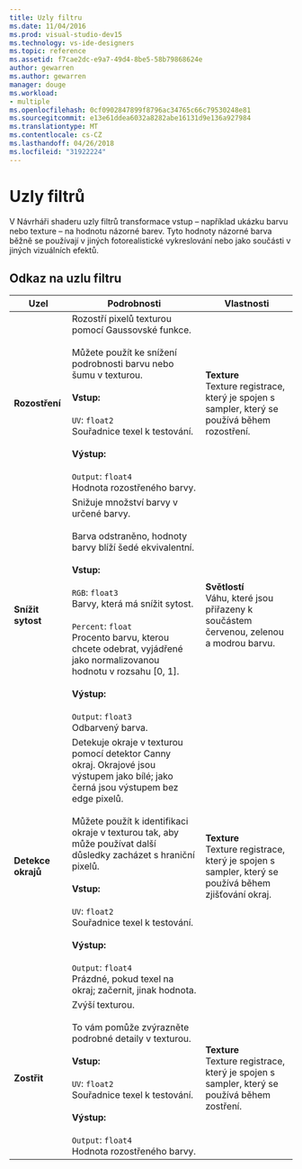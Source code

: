 ```yaml
---
title: Uzly filtru
ms.date: 11/04/2016
ms.prod: visual-studio-dev15
ms.technology: vs-ide-designers
ms.topic: reference
ms.assetid: f7cae2dc-e9a7-49d4-8be5-58b79868624e
author: gewarren
ms.author: gewarren
manager: douge
ms.workload:
- multiple
ms.openlocfilehash: 0cf0902847899f8796ac34765c66c79530248e81
ms.sourcegitcommit: e13e61ddea6032a8282abe16131d9e136a927984
ms.translationtype: MT
ms.contentlocale: cs-CZ
ms.lasthandoff: 04/26/2018
ms.locfileid: "31922224"
---
```

# <a name="filter-nodes"></a>Uzly filtrů

V Návrháři shaderu uzly filtrů transformace vstup – například ukázku barvu nebo texture – na hodnotu názorné barev. Tyto hodnoty názorné barva běžně se používají v jiných fotorealistické vykreslování nebo jako součásti v jiných vizuálních efektů.

## <a name="filter-node-reference"></a>Odkaz na uzlu filtru

|Uzel|Podrobnosti|Vlastnosti|
|----------|-------------|----------------|
|**Rozostření**|Rozostří pixelů texturou pomocí Gaussovské funkce.<br /><br /> Můžete použít ke snížení podrobnosti barvu nebo šumu v texturou.<br /><br /> **Vstup:**<br /><br /> `UV`: `float2`<br /> Souřadnice texel k testování.<br /><br /> **Výstup:**<br /><br /> `Output`: `float4`<br /> Hodnota rozostřeného barvy.|**Texture**<br /> Texture registrace, který je spojen s sampler, který se používá během rozostření.|
|**Snížit sytost**|Snižuje množství barvy v určené barvy.<br /><br /> Barva odstraněno, hodnoty barvy blíží šedé ekvivalentní.<br /><br /> **Vstup:**<br /><br /> `RGB`: `float3`<br /> Barvy, která má snížit sytost.<br /><br /> `Percent`: `float`<br /> Procento barvu, kterou chcete odebrat, vyjádřené jako normalizovanou hodnotu v rozsahu [0, 1].<br /><br /> **Výstup:**<br /><br /> `Output`: `float3`<br /> Odbarvený barva.|**Světlostí**<br /> Váhu, které jsou přiřazeny k součástem červenou, zelenou a modrou barvu.|
|**Detekce okrajů**|Detekuje okraje v texturou pomocí detektor Canny okraj. Okrajové jsou výstupem jako bílé; jako černá jsou výstupem bez edge pixelů.<br /><br /> Můžete použít k identifikaci okraje v texturou tak, aby může používat další důsledky zacházet s hraniční pixelů.<br /><br /> **Vstup:**<br /><br /> `UV`: `float2`<br /> Souřadnice texel k testování.<br /><br /> **Výstup:**<br /><br /> `Output`: `float4`<br /> Prázdné, pokud texel na okraj; začernit, jinak hodnota.|**Texture**<br /> Texture registrace, který je spojen s sampler, který se používá během zjišťování okraj.|
|**Zostřit**|Zvýší texturou.<br /><br /> To vám pomůže zvýrazněte podrobné detaily v texturou.<br /><br /> **Vstup:**<br /><br /> `UV`: `float2`<br /> Souřadnice texel k testování.<br /><br /> **Výstup:**<br /><br /> `Output`: `float4`<br /> Hodnota rozostřeného barvy.|**Texture**<br /> Texture registrace, který je spojen s sampler, který se používá během zostření.|